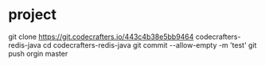 # project
git clone https://git.codecrafters.io/443c4b38e5bb9464 codecrafters-redis-java cd codecrafters-redis-java
git commit --allow-empty -m 'test'
git push orgin master
